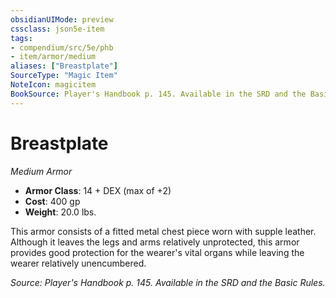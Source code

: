 ```yaml
---
obsidianUIMode: preview
cssclass: json5e-item
tags:
- compendium/src/5e/phb
- item/armor/medium
aliases: ["Breastplate"]
SourceType: "Magic Item"
NoteIcon: magicitem
BookSource: Player's Handbook p. 145. Available in the SRD and the Basic Rules.
---
```

# Breastplate
*Medium Armor*  

- **Armor Class**: 14 + DEX (max of +2)
- **Cost**: 400 gp
- **Weight**: 20.0 lbs.

This armor consists of a fitted metal chest piece worn with supple leather. Although it leaves the legs and arms relatively unprotected, this armor provides good protection for the wearer's vital organs while leaving the wearer relatively unencumbered.

*Source: Player's Handbook p. 145. Available in the SRD and the Basic Rules.*